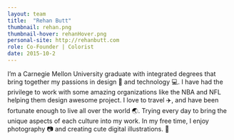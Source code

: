 ```yaml
---
layout: team
title:  "Rehan Butt"
thumbnail: rehan.png
thumbnail-hover: rehanHover.png
personal-site: http://rehanbutt.com
role: Co-Founder | Colorist
date: 2015-10-2
---
```


I’m a Carnegie Mellon University graduate with integrated degrees that bring together my passions in design 🎨 and technology 💻. I have had the privilege to work with some amazing organizations like the NBA and NFL helping them design awesome project. I love to travel ✈️, and have been fortunate enough to live all over the world 🌏. Trying every day to bring the unique aspects of each culture into my work. In my free time, I enjoy photography 📷 and creating cute digital illustrations. 🐧